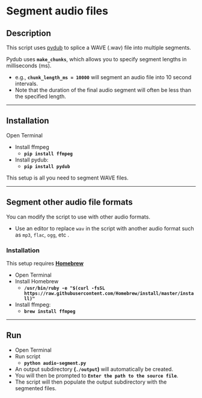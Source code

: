# Segment audio files

## Description

This script uses [pydub](https://github.com/jiaaro/pydub/ "jiaaro - pydub | Github") to splice a WAVE (.wav) file into multiple segments.

Pydub uses **`make_chunks`**, which allows you to specify segment lengths in milliseconds (ms).
* e.g., **`chunk_length_ms = 10000`** will segment an audio file into 10 second intervals. 
* Note that the duration of the final audio segment will often be less than the specified length.

------------


## Installation
Open Terminal
* Install ffmpeg
	* **`pip install ffmpeg`**
* Install pydub:
	* **`pip install pydub`**

This setup is all you need to segment WAVE files.


------------
## Segment other audio file formats
You can modify the script to use with other audio formats.
* Use an editor to replace `wav` in the script with another audio format such as `mp3`, `flac`, `ogg`, etc .

### Installation
This setup requires **[Homebrew](https://brew.sh/ "Homebrew - The missing package manager for macOS or Linux")**
* Open Terminal
* Install Homebrew 
	* **`/usr/bin/ruby -e "$(curl -fsSL https://raw.githubusercontent.com/Homebrew/install/master/install)"`**
* Install ffmpeg:
 	* **`brew install ffmpeg`**

------------
## Run
* Open Terminal
* Run script
	*  **`python audio-segment.py`**
* An output subdirectory **(`./output`)** will automatically be created.
* You will then be prompted to **`Enter the path to the source file`**.
* The script will then populate the output subdirectory with the segmented files.
